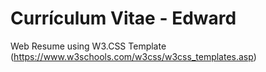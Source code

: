 # Currículum Vitae - Edward

Web Resume using W3.CSS Template (https://www.w3schools.com/w3css/w3css_templates.asp)

